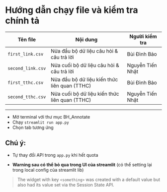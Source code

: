 # Hướng dẫn chạy file và kiểm tra chính tả

| Tên file          | Nội dung                     | Người kiểm tra     |
|-------------------|------------------------------|---------------------|
| `first_link.csv`    | Nửa đầu bộ dữ liệu câu hỏi & câu trả lời      | Bùi Đình Bảo        |
| `second_link.csv`    | Nửa cuối bộ dữ liệu câu hỏi & câu trả lời | Nguyễn Tiến Nhật          |
| `first_tthc.csv`  | Nửa đầu bộ dữ liệu kiến thức liên quan (TTHC)        | Bùi Đình Bảo            |
| `second_tthc.csv`       | Nửa cuối bộ dữ liệu kiến thức liên quan (TTHC)       | Nguyễn Tiến Nhật          |

---
- Mở terminal với thư mục BH_Annotate
- Chạy `streamlit run app.py`
- Chọn tab tương ứng

## Chú ý:

- Tự thay đổi API trong `app.py` khi hết quota

- **Warning sau có thể bỏ qua trong UI của streamlit** (có thể setting lại trong local config của streamlit lib)

> The widget with key `<something>` was created with a default value but also had its value set via the Session State API.